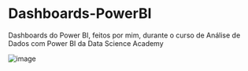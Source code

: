 # Dashboards-PowerBI
 Dashboards do Power BI, feitos por mim, durante o curso de Análise de Dados com Power BI da Data Science Academy

![image](https://user-images.githubusercontent.com/90532605/193088671-3451e5d4-74a8-4837-ae13-8247720507ba.png)
